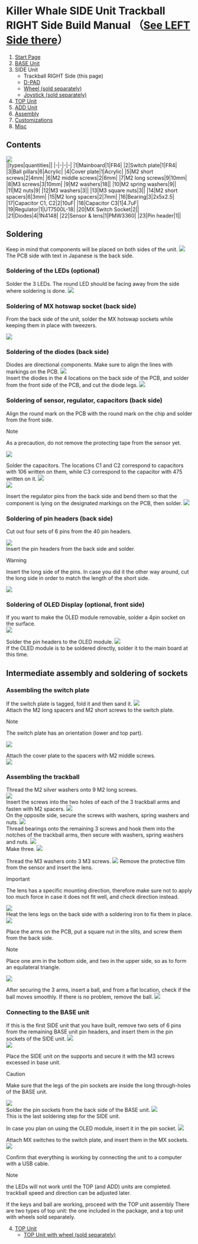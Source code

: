 # Killer Whale SIDE Unit Trackball RIGHT Side Build Manual （[See LEFT Side there](../leftside/3_SIDE_TRACKBALL.md)）

1. [Start Page](../README_EN.md)
2. [BASE Unit](../rightside/2_BASE.md)
3. SIDE Unit
   - Trackball RIGHT Side (this page)
   - [D-PAD](../rightside/3_SIDE_DPAD.md)
   - [Wheel (sold separately)](../rightside/3_SIDE_WHEEL.md)
   - [Joystick (sold separately)](../rightside/3_SIDE_JOYSTICK.md)
4. [TOP Unit](../rightside/4_TOP.md)
5. [ADD Unit](../rightside/5_ADD.md)
6. [Assembly](../rightside/6_ASSEMBLE.md)
7. [Customizations](../rightside/7_CUSTOM.md)
8. [Misc](../rightside/8_MISC.md)

## Contents
![](../img/3_1_trackball_r/3_1_1_contents.jpg)     
||types|quantities||
|-|-|-|-|
|1|Mainboard|1|FR4|
|2|Switch plate|1|FR4|
|3|Ball pillars|6|Acrylic|
|4|Cover plate|1|Acrylic|
|5|M2 short screws|2|4mm|
|6|M2 middle screws|2|6mm|
|7|M2 long screws|9|10mm|
|8|M3 screws|3|10mm|
|9|M2 washers|18||
|10|M2 spring washers|9||
|11|M2 nuts|9|
|12|M3 washers|3||
|13|M3 square nuts|3||
|14|M2 short spacers|6|3mm|
|15|M2 long spacers|2|7mm|
|16|Bearing|3|2x5x2.5|
|17|Capacitor C1, C2|2|10uF|
|18|Capacitor C3|1|4.7uF|
|19|Regulator|1|UT7500L-18|
|20|MX Switch Socket|2||
|21|Diodes|4|1N4148|
|22|Sensor & lens|1|PMW3360|
|23|Pin header|1||

## Soldering
Keep in mind that components will be placed on both sides of the unit.
![](../img/3_1_trackball_r/3_1_2_overall.jpg)   
The PCB side with text in Japanese is the back side.
### Soldering of the LEDs (optional)  
Solder the 3 LEDs. The round LED should be facing away from the side where soldering is done.
![](../img/3_1_trackball_r/3_1_3_led.jpg)   


### Soldering of MX hotswap socket (back side)
From the back side of the unit, solder the MX hotswap sockets while keeping them in place with tweezers.

![](../img/3_1_trackball_r/3_1_4_mxsocket.jpg)   

### Soldering of the diodes (back side)
Diodes are directional components. Make sure to align the lines with markings on the PCB.
![](../img/c_diode.jpg)  
Insert the diodes in the 4 locations on the back side of the PCB, and solder from the front side of the PCB, and cut the diode legs.
![](../img/3_1_trackball_r/3_1_5_diodes.jpg)   


### Soldering of sensor, regulator, capacitors (back side)

Align the round mark on the PCB with the round mark on the chip and solder from the front side.
> [!NOTE]
> As a precaution, do not remove the protecting tape from the sensor yet.

![](../img/3_1_trackball_r/3_1_6_pmw3360.jpg)  



Solder the capacitors. The locations C1 and C2 correspond to capacitors with 106 written on them, while C3 correspond to the capacitor with 475 written on it.
![](../img/3_1_trackball_r/3_1_7_c_1.jpg)   
![](../img/3_1_trackball_r/3_1_8_c_2.jpg)   

Insert the regulator pins from the back side and bend them so that the component is lying on the designated markings on the PCB, then solder.
![](../img/3_1_trackball_r/3_1_9_reg.jpg)   

### Soldering of pin headers (back side)
Cut out four sets of 6 pins from the 40 pin headers. 

![](../img/c_side_pinheader.jpg)   
Insert the pin headers from the back side and solder.
> [!WARNING]
> Insert the long side of the pins. In case you did it the other way around, cut the long side in order to match the length of the short side.

![](../img/3_1_trackball_r/3_1_10_pin_header.jpg) 

### Soldering of OLED Display (optional, front side)
If you want to make the OLED module removable, solder a 4pin socket on the surface.  
![](../img/3_1_trackball_r/3_1_11_oled_socket.jpg)   

Solder the pin headers to the OLED module.
![](../img/c_oled_header.jpg)   
If the OLED module is to be soldered directly, solder it to the main board at this time.


## Intermediate assembly and soldering of sockets

### Assembling the switch plate

If the switch plate is tagged, fold it and then sand it.
![](../img/c_switch_r.jpg)   
Attach the M2 long spacers and M2 short screws to the switch plate.
> [!NOTE]
> The switch plate has an orientation (lower and top part).

![](../img/3_1_trackball_r/3_1_15_switch_1.jpg)  
  
Attach the cover plate to the spacers with M2 middle screws.  
![](../img/3_1_trackball_r/3_1_16_switch_2.jpg)  

### Assembling the trackball

Thread the M2 silver washers onto 9 M2 long screws.  
![](../img/3_1_trackball_r/3_1_17_m2_screws.jpg)  
Insert the screws into the two holes of each of the 3 trackball arms and fasten with M2 spacers. 
![](../img/3_1_trackball_r/3_1_18_pillars_1.jpg)   
On the opposite side, secure the screws with washers, spring washers and nuts.
![](../img/3_1_trackball_r/3_1_19_pillars_2.jpg)   
Thread bearings onto the remaining 3 screws and hook them into the notches of the trackball arms, then  secure with washers, spring washers and nuts.
![](../img/3_1_trackball_r/3_1_20_pillars_3.jpg)  
Make three. 
![](../img/3_1_trackball_r/3_1_21_pillars_4.jpg)   

Thread the M3 washers onto 3 M3 screws. 
![](../img/3_1_trackball_r/3_1_22_m3_screws.jpg) 
Remove the protective film from the sensor and insert the lens.
> [!IMPORTANT] 
> The lens has a specific mounting direction, therefore make sure not to apply too much force in case it does not fit well, and check direction instead.

![](../img/3_1_trackball_r/3_1_23_lens_1.jpg)   
Heat the lens legs on the back side with a soldering iron to fix them in place.
![](../img/3_1_trackball_r/3_1_24_lens_2.jpg)   

Place the arms on the PCB, put a square nut in the slits, and screw them from the back side.

> [!NOTE]
> Place one arm in the bottom side, and two in the upper side, so as to form an equilateral triangle.

![](../img/3_1_trackball_r/3_1_25_pillars_5.jpg)   

After securing the 3 arms, insert a ball, and from a flat location, check if the ball moves smoothly. If there is no problem, remove the ball.
![](../img/3_1_trackball_r/3_1_25_pillars_complete.jpg)     

### Connecting to the BASE unit
If this is the first SIDE unit that you have built, remove two sets of 6 pins from the remaining BASE unit pin headers, and insert them in the pin sockets of the SIDE unit.
![](../img/c_pin_socket.jpg)   
![](../img/3_1_trackball_r/3_1_26_pin_socket.jpg)   

Place the SIDE unit on the supports and secure it with the M3 screws excessed in base unit. 
> [!CAUTION]
> Make sure that the legs of the pin sockets are inside the long through-holes of the BASE unit.

![](../img/3_1_trackball_r/3_1_27_base_1.jpg)   
Solder the pin sockets from the back side of the BASE unit.
![](../img/3_1_trackball_r/3_1_28_base_2.jpg)  
This is the last soldering step for the SIDE unit.

In case you plan on using the OLED module, insert it in the pin socket.
![](../img/3_1_trackball_r/3_1_29_base_3.jpg)   

Attach MX switches to the switch plate, and insert them in the MX sockets. 
![](../img/3_1_trackball_r/3_1_30_complete.jpg)   

Confirm that everything is working by connecting the unit to a computer with a USB cable.
> [!NOTE]
> the LEDs will not work until the TOP (and ADD) units are completed.  
> trackball speed and direction can be adjusted later.

If the keys and ball are working, proceed with the TOP unit assembly
There are two types of top unit: the one included in the package, and a top unit with wheels sold separately.
  
4. [TOP Unit](../rightside/4_TOP.md)
   - [TOP Unit with wheel (sold separately)](../rightside/4_TOP_WHEEL.md)
